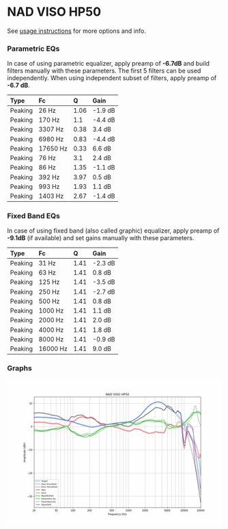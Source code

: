 # NAD VISO HP50
See [usage instructions](https://github.com/jaakkopasanen/AutoEq#usage) for more options and info.

### Parametric EQs
In case of using parametric equalizer, apply preamp of **-6.7dB** and build filters manually
with these parameters. The first 5 filters can be used independently.
When using independent subset of filters, apply preamp of **-6.7 dB**.

| Type    | Fc       |    Q | Gain    |
|:--------|:---------|:-----|:--------|
| Peaking | 26 Hz    | 1.06 | -1.9 dB |
| Peaking | 170 Hz   | 1.1  | -4.4 dB |
| Peaking | 3307 Hz  | 0.38 | 3.4 dB  |
| Peaking | 6980 Hz  | 0.83 | -4.4 dB |
| Peaking | 17650 Hz | 0.33 | 6.6 dB  |
| Peaking | 76 Hz    | 3.1  | 2.4 dB  |
| Peaking | 86 Hz    | 1.35 | -1.1 dB |
| Peaking | 392 Hz   | 3.97 | 0.5 dB  |
| Peaking | 993 Hz   | 1.93 | 1.1 dB  |
| Peaking | 1403 Hz  | 2.67 | -1.4 dB |

### Fixed Band EQs
In case of using fixed band (also called graphic) equalizer, apply preamp of **-9.1dB**
(if available) and set gains manually with these parameters.

| Type    | Fc       |    Q | Gain    |
|:--------|:---------|:-----|:--------|
| Peaking | 31 Hz    | 1.41 | -2.3 dB |
| Peaking | 63 Hz    | 1.41 | 0.8 dB  |
| Peaking | 125 Hz   | 1.41 | -3.5 dB |
| Peaking | 250 Hz   | 1.41 | -2.7 dB |
| Peaking | 500 Hz   | 1.41 | 0.8 dB  |
| Peaking | 1000 Hz  | 1.41 | 1.1 dB  |
| Peaking | 2000 Hz  | 1.41 | 2.0 dB  |
| Peaking | 4000 Hz  | 1.41 | 1.8 dB  |
| Peaking | 8000 Hz  | 1.41 | -0.9 dB |
| Peaking | 16000 Hz | 1.41 | 9.0 dB  |

### Graphs
![](./NAD%20VISO%20HP50.png)